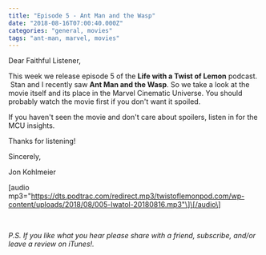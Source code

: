 ```yaml
---
title: "Episode 5 - Ant Man and the Wasp"
date: "2018-08-16T07:00:40.000Z"
categories: "general, movies"
tags: "ant-man, marvel, movies"
---
```


Dear Faithful Listener,

This week we release episode 5 of the **Life with a Twist of Lemon** podcast.  Stan and I recently saw **Ant Man and the Wasp**. So we take a look at the movie itself and its place in the Marvel Cinematic Universe. You should probably watch the movie first if you don't want it spoiled.

If you haven't seen the movie and don't care about spoilers, listen in for the MCU insights.

Thanks for listening!

Sincerely,

Jon Kohlmeier

\[audio mp3="https://dts.podtrac.com/redirect.mp3/twistoflemonpod.com/wp-content/uploads/2018/08/005-lwatol-20180816.mp3"\]\[/audio\]

 

_P.S. If you like what you hear please share with a friend, subscribe, and/or leave a review on iTunes!._
